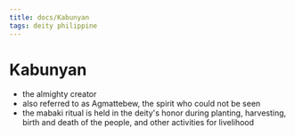 ```yaml
---
title: docs/Kabunyan
tags: deity philippine
---
```


# Kabunyan
- the almighty creator
- also referred to as Agmattebew, the spirit who could not be seen
- the mabaki ritual is held in the deity's honor during planting, harvesting, birth and death of the people, and other activities for livelihood